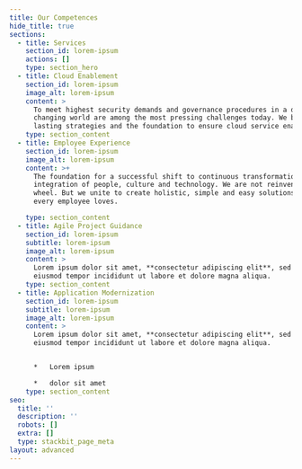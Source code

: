 ```yaml
---
title: Our Competences
hide_title: true
sections:
  - title: Services
    section_id: lorem-ipsum
    actions: []
    type: section_hero
  - title: Cloud Enablement
    section_id: lorem-ipsum
    image_alt: lorem-ipsum
    content: >
      To meet highest security demands and governance procedures in a daily
      changing world are among the most pressing challenges today. We build
      lasting strategies and the foundation to ensure cloud service enablement.
    type: section_content
  - title: Employee Experience
    section_id: lorem-ipsum
    image_alt: lorem-ipsum
    content: >+
      The foundation for a successful shift to continuous transformation is the
      integration of people, culture and technology. We are not reinventing the
      wheel. But we unite to create holistic, simple and easy solutions that
      every employee loves.

    type: section_content
  - title: Agile Project Guidance
    section_id: lorem-ipsum
    subtitle: lorem-ipsum
    image_alt: lorem-ipsum
    content: >
      Lorem ipsum dolor sit amet, **consectetur adipiscing elit**, sed do
      eiusmod tempor incididunt ut labore et dolore magna aliqua.
    type: section_content
  - title: Application Modernization
    section_id: lorem-ipsum
    subtitle: lorem-ipsum
    image_alt: lorem-ipsum
    content: >
      Lorem ipsum dolor sit amet, **consectetur adipiscing elit**, sed do
      eiusmod tempor incididunt ut labore et dolore magna aliqua.


      *   Lorem ipsum

      *   dolor sit amet
    type: section_content
seo:
  title: ''
  description: ''
  robots: []
  extra: []
  type: stackbit_page_meta
layout: advanced
---
```

